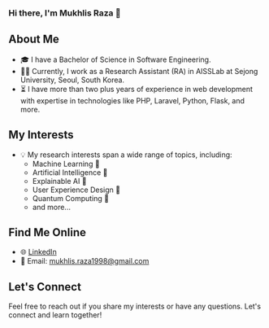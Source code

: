 ###  Hi there, I'm Mukhlis Raza 👋

## About Me

- 🎓 I have a Bachelor of Science in Software Engineering.
- 👨‍💻 Currently, I work as a Research Assistant (RA) in AISSLab at Sejong University, Seoul, South Korea.
- ⏳ I have more than two plus years of experience in web development with expertise in technologies like PHP, Laravel, Python, Flask, and more.

## My Interests

- 💡 My research interests span a wide range of topics, including:
  - Machine Learning 🤖
  - Artificial Intelligence 🧠
  - Explainable AI 🧠
  - User Experience Design 🎨
  - Quantum Computing 🌌
  - and more...

## Find Me Online

- 🌐 [LinkedIn](https://www.linkedin.com/in/mukhlis-raza/)
- 📧 Email: [mukhlis.raza1998@gmail.com](mailto:mukhlis.raza1998@gmail.com)
<!--
## My GitHub Stats

![My GitHub Stats](https://github-readme-stats.vercel.app/api?username=yourusername&show_icons=true&theme=dark)

## My Top Languages

![Top Languages](https://github-readme-stats.vercel.app/api/top-langs/?username=yourusername&layout=compact&theme=dark)
-->
## Let's Connect

Feel free to reach out if you share my interests or have any questions. Let's connect and learn together!


<!--
**mukhlisraza/mukhlisraza** is a ✨ _special_ ✨ repository because its `README.md` (this file) appears on your GitHub profile.

Here are some ideas to get you started:

- 🔭 I’m currently working on ...
- 🌱 I’m currently learning ...
- 👯 I’m looking to collaborate on ...
- 🤔 I’m looking for help with ...
- 💬 Ask me about ...
- 📫 How to reach me: ...
- 😄 Pronouns: ...
- ⚡ Fun fact: ...
-->
